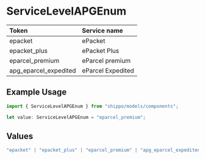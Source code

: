 # ServiceLevelAPGEnum

|Token | Service name|
|:---|:---|
| epacket | ePacket|
| epacket_plus | ePacket Plus|
| eparcel_premium | eParcel premium|
| apg_eparcel_expedited | eParcel Expedited|


## Example Usage

```typescript
import { ServiceLevelAPGEnum } from "shippo/models/components";

let value: ServiceLevelAPGEnum = "eparcel_premium";
```

## Values

```typescript
"epacket" | "epacket_plus" | "eparcel_premium" | "apg_eparcel_expedited"
```
